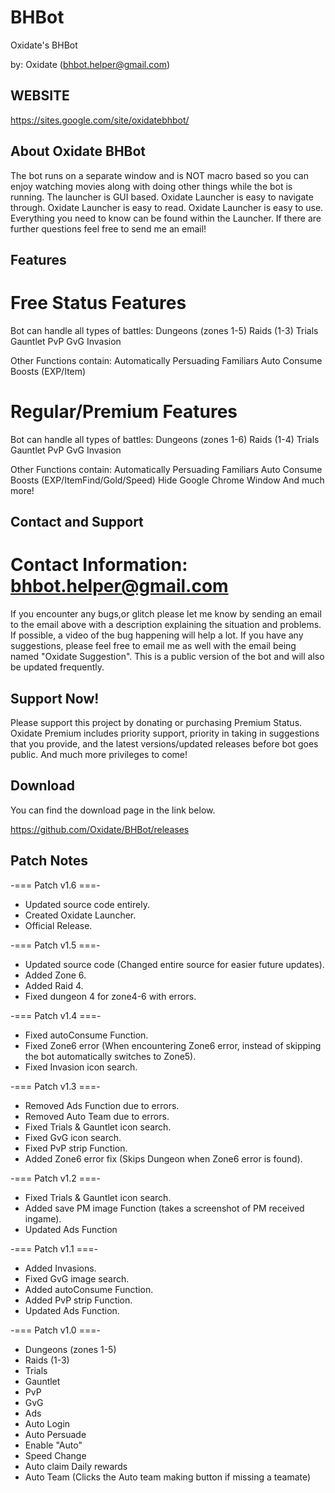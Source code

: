 # BHBot
Oxidate's BHBot

by: Oxidate (bhbot.helper@gmail.com)

## WEBSITE
https://sites.google.com/site/oxidatebhbot/

## About Oxidate BHBot
The bot runs on a separate window and is NOT macro based so you can enjoy watching movies along with doing other things while the bot is running.
The launcher is GUI based.
Oxidate Launcher is easy to navigate through.
Oxidate Launcher is easy to read.
Oxidate Launcher is easy to use.
Everything you need to know can be found within the Launcher.
If there are further questions feel free to send me an email!

## Features
# Free Status Features

Bot can handle all types of battles:
Dungeons (zones 1-5)
Raids (1-3)
Trials
Gauntlet
PvP
GvG
Invasion

Other Functions contain:
Automatically Persuading Familiars
Auto Consume Boosts
(EXP/Item)

# Regular/Premium Features

Bot can handle all types of battles:
Dungeons (zones 1-6)
Raids (1-4)
Trials
Gauntlet
PvP
GvG
Invasion

Other Functions contain:
Automatically Persuading Familiars
Auto Consume Boosts
(EXP/ItemFind/Gold/Speed)
Hide Google Chrome Window
And much more!

## Contact and Support
# Contact Information: bhbot.helper@gmail.com
If you encounter any bugs,or glitch please let me know by sending an email to the email above with a description explaining the situation and problems. If possible, a video of the bug happening will help a lot.
If you have any suggestions, please feel free to email me as well with the email being named "Oxidate Suggestion". This is a public version of the bot and will also be updated frequently.



## Support Now!
Please support this project by donating or purchasing Premium Status.
Oxidate Premium includes priority support, priority in taking in suggestions that you provide, and the latest versions/updated releases before bot goes public. And much more privileges to come!
   
## Download
You can find the download page in the link below.

https://github.com/Oxidate/BHBot/releases

## Patch Notes
-=== Patch v1.6 ===-
- Updated source code entirely.
- Created Oxidate Launcher.
- Official Release.

-=== Patch v1.5 ===-
- Updated source code (Changed entire source for easier future updates).
- Added Zone 6.
- Added Raid 4.
- Fixed dungeon 4 for zone4-6 with errors.

-=== Patch v1.4 ===-
- Fixed autoConsume Function.
- Fixed Zone6 error (When encountering Zone6 error, 
	instead of skipping the bot automatically switches to Zone5).
- Fixed Invasion icon search.

-=== Patch v1.3 ===-
- Removed Ads Function due to errors.
- Removed Auto Team due to errors.
- Fixed Trials & Gauntlet icon search.
- Fixed GvG icon search.
- Fixed PvP strip Function.
- Added Zone6 error fix (Skips Dungeon when Zone6 error is found).

-=== Patch v1.2 ===-
- Fixed Trials & Gauntlet icon search.
- Added save PM image Function (takes a screenshot of PM received ingame).
- Updated Ads Function

-=== Patch v1.1 ===-
- Added Invasions.
- Fixed GvG image search.
- Added autoConsume Function.
- Added PvP strip Function.
- Updated Ads Function.

-=== Patch v1.0 ===-
- Dungeons (zones 1-5)
- Raids (1-3)
- Trials
- Gauntlet
- PvP
- GvG
- Ads
- Auto Login
- Auto Persuade
- Enable "Auto"
- Speed Change
- Auto claim Daily rewards
- Auto Team (Clicks the Auto team making button if missing a teamate)
